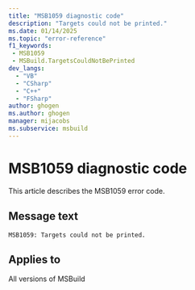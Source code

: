 ```yaml
---
title: "MSB1059 diagnostic code"
description: "Targets could not be printed."
ms.date: 01/14/2025
ms.topic: "error-reference"
f1_keywords:
 - MSB1059
 - MSBuild.TargetsCouldNotBePrinted
dev_langs:
  - "VB"
  - "CSharp"
  - "C++"
  - "FSharp"
author: ghogen
ms.author: ghogen
manager: mijacobs
ms.subservice: msbuild
---
```


# MSB1059 diagnostic code

<!-- :::ErrorDefinitionDescription::: -->
<!-- :::editable-content name="introDescription"::: -->
This article describes the MSB1059 error code.
<!-- :::editable-content-end::: -->

## Message text

`MSB1059: Targets could not be printed.`

<!-- :::editable-content name="postOutputDescription"::: -->
<!--
{StrBegin="MSBUILD : error MSB1059: "}
-->
<!-- :::editable-content-end::: -->
<!-- :::ErrorDefinitionDescription-end::: -->

## Applies to

All versions of MSBuild

